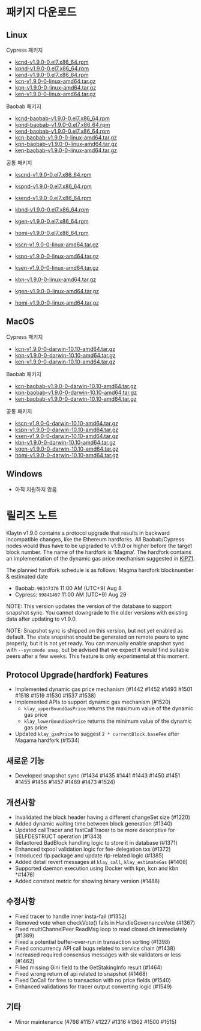 # 패키지 다운로드 <a id="package-downloads"></a>

## Linux <a id="linux"></a>

Cypress 패키지
- [kcnd-v1.9.0-0.el7.x86_64.rpm](https://packages.klaytn.net/klaytn/v1.9.0/kcnd-v1.9.0-0.el7.x86_64.rpm)
- [kpnd-v1.9.0-0.el7.x86_64.rpm](https://packages.klaytn.net/klaytn/v1.9.0/kpnd-v1.9.0-0.el7.x86_64.rpm)
- [kend-v1.9.0-0.el7.x86_64.rpm](https://packages.klaytn.net/klaytn/v1.9.0/kend-v1.9.0-0.el7.x86_64.rpm)
- [kcn-v1.9.0-0-linux-amd64.tar.gz](https://packages.klaytn.net/klaytn/v1.9.0/kcn-v1.9.0-0-linux-amd64.tar.gz)
- [kpn-v1.9.0-0-linux-amd64.tar.gz](https://packages.klaytn.net/klaytn/v1.9.0/kpn-v1.9.0-0-linux-amd64.tar.gz)
- [ken-v1.9.0-0-linux-amd64.tar.gz](https://packages.klaytn.net/klaytn/v1.9.0/ken-v1.9.0-0-linux-amd64.tar.gz)

Baobab 패키지
- [kcnd-baobab-v1.9.0-0.el7.x86_64.rpm](https://packages.klaytn.net/klaytn/v1.9.0/kcnd-baobab-v1.9.0-0.el7.x86_64.rpm)
- [kpnd-baobab-v1.9.0-0.el7.x86_64.rpm](https://packages.klaytn.net/klaytn/v1.9.0/kpnd-baobab-v1.9.0-0.el7.x86_64.rpm)
- [kend-baobab-v1.9.0-0.el7.x86_64.rpm](https://packages.klaytn.net/klaytn/v1.9.0/kend-baobab-v1.9.0-0.el7.x86_64.rpm)
- [kcn-baobab-v1.9.0-0-linux-amd64.tar.gz](https://packages.klaytn.net/klaytn/v1.9.0/kcn-baobab-v1.9.0-0-linux-amd64.tar.gz)
- [kpn-baobab-v1.9.0-0-linux-amd64.tar.gz](https://packages.klaytn.net/klaytn/v1.9.0/kpn-baobab-v1.9.0-0-linux-amd64.tar.gz)
- [ken-baobab-v1.9.0-0-linux-amd64.tar.gz](https://packages.klaytn.net/klaytn/v1.9.0/ken-baobab-v1.9.0-0-linux-amd64.tar.gz)

공통 패키지
- [kscnd-v1.9.0-0.el7.x86_64.rpm](https://packages.klaytn.net/klaytn/v1.9.0/kscnd-v1.9.0-0.el7.x86_64.rpm)
- [kspnd-v1.9.0-0.el7.x86_64.rpm](https://packages.klaytn.net/klaytn/v1.9.0/kspnd-v1.9.0-0.el7.x86_64.rpm)
- [ksend-v1.9.0-0.el7.x86_64.rpm](https://packages.klaytn.net/klaytn/v1.9.0/ksend-v1.9.0-0.el7.x86_64.rpm)
- [kbnd-v1.9.0-0.el7.x86_64.rpm](https://packages.klaytn.net/klaytn/v1.9.0/kbnd-v1.9.0-0.el7.x86_64.rpm)
- [kgen-v1.9.0-0.el7.x86_64.rpm](https://packages.klaytn.net/klaytn/v1.9.0/kgen-v1.9.0-0.el7.x86_64.rpm)
- [homi-v1.9.0-0.el7.x86_64.rpm](https://packages.klaytn.net/klaytn/v1.9.0/homi-v1.9.0-0.el7.x86_64.rpm)

- [kscn-v1.9.0-0-linux-amd64.tar.gz](https://packages.klaytn.net/klaytn/v1.9.0/kscn-v1.9.0-0-linux-amd64.tar.gz)
- [kspn-v1.9.0-0-linux-amd64.tar.gz](https://packages.klaytn.net/klaytn/v1.9.0/kspn-v1.9.0-0-linux-amd64.tar.gz)
- [ksen-v1.9.0-0-linux-amd64.tar.gz](https://packages.klaytn.net/klaytn/v1.9.0/ksen-v1.9.0-0-linux-amd64.tar.gz)
- [kbn-v1.9.0-0-linux-amd64.tar.gz](https://packages.klaytn.net/klaytn/v1.9.0/kbn-v1.9.0-0-linux-amd64.tar.gz)
- [kgen-v1.9.0-0-linux-amd64.tar.gz](https://packages.klaytn.net/klaytn/v1.9.0/kgen-v1.9.0-0-linux-amd64.tar.gz)
- [homi-v1.9.0-0-linux-amd64.tar.gz](https://packages.klaytn.net/klaytn/v1.9.0/homi-v1.9.0-0-linux-amd64.tar.gz)


## MacOS <a id="macos"></a>

Cypress 패키지
- [kcn-v1.9.0-0-darwin-10.10-amd64.tar.gz](https://packages.klaytn.net/klaytn/v1.9.0/kcn-v1.9.0-0-darwin-10.10-amd64.tar.gz)
- [kpn-v1.9.0-0-darwin-10.10-amd64.tar.gz](https://packages.klaytn.net/klaytn/v1.9.0/kpn-v1.9.0-0-darwin-10.10-amd64.tar.gz)
- [ken-v1.9.0-0-darwin-10.10-amd64.tar.gz](https://packages.klaytn.net/klaytn/v1.9.0/ken-v1.9.0-0-darwin-10.10-amd64.tar.gz)

Baobab 패키지
- [kcn-baobab-v1.9.0-0-darwin-10.10-amd64.tar.gz](https://packages.klaytn.net/klaytn/v1.9.0/kcn-baobab-v1.9.0-0-darwin-10.10-amd64.tar.gz)
- [kpn-baobab-v1.9.0-0-darwin-10.10-amd64.tar.gz](https://packages.klaytn.net/klaytn/v1.9.0/kpn-baobab-v1.9.0-0-darwin-10.10-amd64.tar.gz)
- [ken-baobab-v1.9.0-0-darwin-10.10-amd64.tar.gz](https://packages.klaytn.net/klaytn/v1.9.0/ken-baobab-v1.9.0-0-darwin-10.10-amd64.tar.gz)

공통 패키지
- [kscn-v1.9.0-0-darwin-10.10-amd64.tar.gz](https://packages.klaytn.net/klaytn/v1.9.0/kscn-v1.9.0-0-darwin-10.10-amd64.tar.gz)
- [kspn-v1.9.0-0-darwin-10.10-amd64.tar.gz](https://packages.klaytn.net/klaytn/v1.9.0/kspn-v1.9.0-0-darwin-10.10-amd64.tar.gz)
- [ksen-v1.9.0-0-darwin-10.10-amd64.tar.gz](https://packages.klaytn.net/klaytn/v1.9.0/ksen-v1.9.0-0-darwin-10.10-amd64.tar.gz)
- [kbn-v1.9.0-0-darwin-10.10-amd64.tar.gz](https://packages.klaytn.net/klaytn/v1.9.0/kbn-v1.9.0-0-darwin-10.10-amd64.tar.gz)
- [kgen-v1.9.0-0-darwin-10.10-amd64.tar.gz](https://packages.klaytn.net/klaytn/v1.9.0/kgen-v1.9.0-0-darwin-10.10-amd64.tar.gz)
- [homi-v1.9.0-0-darwin-10.10-amd64.tar.gz](https://packages.klaytn.net/klaytn/v1.9.0/homi-v1.9.0-0-darwin-10.10-amd64.tar.gz)

## Windows <a id="windows"></a>

- 아직 지원하지 않음


# 릴리즈 노트 <a id="release-notes"></a>

Klaytn v1.9.0 contains a protocol upgrade that results in backward incompatible changes, like the Ethereum hardforks. All Baobab/Cypress nodes would thus have to be upgraded to v1.9.0 or higher before the target block number. The name of the hardfork is ‘Magma’. The hardfork contains an implementation of the dynamic gas price mechanism suggested in [KIP71](https://kips.klaytn.foundation/KIPs/kip-71).

The planned hardfork schedule is as follows: Magma hardfork blocknumber & estimated date
- Baobab: `98347376` 11:00 AM (UTC+9) Aug 8
- Cypress: `99841497` 11:00 AM (UTC+9) Aug 29

NOTE: This version updates the version of the database to support snapshot sync. You cannot downgrade to the older versions with existing data after updating to v1.9.0.

NOTE: Snapshot sync is shipped on this version, but not yet enabled as default. The state snapshot should be generated on remote peers to sync properly, but it is not yet ready. You can manually enable snapshot sync with `--syncmode snap`, but be advised that we expect it would find suitable peers after a few weeks. This feature is only experimental at this moment.

## Protocol Upgrade(hardfork) Features
- Implemented dynamic gas price mechanism (#1442 #1452 #1493 #1501 #1518 #1519 #1530 #1537 #1538)
- Implemented APIs to support dynamic gas mechanism (#1520)
    - `klay_upperBoundGasPrice` returns the maximum value of the dynamic gas price
    - `klay_lowerBoundGasPrice` returns the minimum value of the dynamic gas price
- Updated `klay_gasPrice` to suggest `2 * currentBlock.baseFee` after Magama hardfork (#1534)

## 새로운 기능
- Developed snapshot sync (#1434 #1435 #1441 #1443 #1450 #1451 #1455 #1456 #1457 #1469 #1473 #1524)

## 개선사항
- Invalidated the block header having a different changeSet size (#1220)
- Added dynamic waiting time between block generation (#1340)
- Updated callTracer and fastCallTracer to be more descriptive for SELFDESTRUCT operation (#1343)
- Refactored BadBlock handling logic to store it in database (#1371)
- Enhanced txpool validation logic for fee-delegation txs (#1372)
- Introduced rlp package and update rlp-related logic (#1385)
- Added detail revert messages at `klay_call`, `klay_estimateGas` (#1408)
- Supported daemon execution using Docker with kpn, kcn and kbn *#1476)
- Added constant metric for showing binary version (#1488)

## 수정사항
- Fixed tracer to handle inner insta-fail (#1352)
- Removed vote when checkVote() fails in HandleGovernanceVote (#1367)
- Fixed multiChannelPeer ReadMsg loop to read closed ch immediately (#1389)
- Fixed a potential buffer-over-run in transaction sorting (#1398)
- Fixed concurrency API call bugs related to service chain (#1438)
- Increased required consensus messages with six validators or less (#1462)
- Filled missing Gini field to the GetStakingInfo result (#1464)
- Fixed wrong return of api related to snapshot (#1468)
- Fixed DoCall for free to transaction with no price fields (#1540)
- Enhanced validations for tracer output converting logic (#1549)

## 기타
- Minor maintenance (#766 #1157 #1227 #1316 #1362 #1500 #1515)
